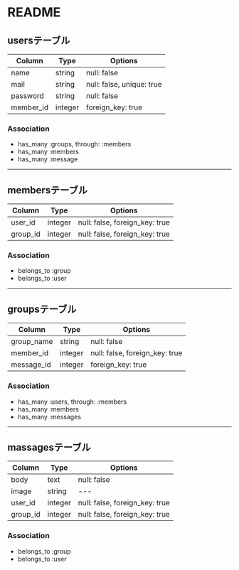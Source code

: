 # README

## usersテーブル

|Column|Type|Options|
|------|----|-------|
|name|string|null: false|
|mail|string|null: false, unique: true|
|password|string|null: false|
|member_id|integer|foreign_key: true|

### Association
- has_many :groups, through: :members
- has_many :members
- has_many :message

---

## membersテーブル

|Column|Type|Options|
|------|----|-------|
|user_id|integer|null: false, foreign_key: true|
|group_id|integer|null: false, foreign_key: true|

### Association
- belongs_to :group
- belongs_to :user

---

## groupsテーブル

|Column|Type|Options|
|------|----|-------|
|group_name|string|null: false|
|member_id|integer|null: false, foreign_key: true|
|message_id|integer|foreign_key: true|

### Association
- has_many :users, through: :members
- has_many :members
- has_many :messages

---

## massagesテーブル

|Column|Type|Options|
|------|----|-------|
|body|text|null: false|
|image|string|---|
|user_id|integer|null: false, foreign_key: true|
|group_id|integer|null: false, foreign_key: true|

### Association
- belongs_to :group
- belongs_to :user
